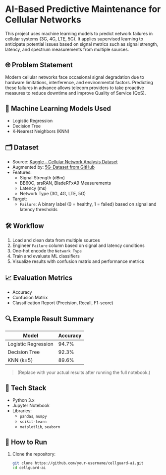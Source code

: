 # AI-Based Predictive Maintenance for Cellular Networks

This project uses machine learning models to predict network failures in cellular systems (3G, 4G, LTE, 5G). It applies supervised learning to anticipate potential issues based on signal metrics such as signal strength, latency, and spectrum measurements from multiple sources.

## 🌐 Problem Statement

Modern cellular networks face occasional signal degradation due to hardware limitations, interference, and environmental factors. Predicting these failures in advance allows telecom providers to take proactive measures to reduce downtime and improve Quality of Service (QoS).

## 🧠 Machine Learning Models Used

- Logistic Regression
- Decision Tree
- K-Nearest Neighbors (KNN)

## 🗂️ Dataset

- Source: [Kaggle - Cellular Network Analysis Dataset](https://www.kaggle.com/datasets/suraj520/cellular-network-analysis-dataset)
- Augmented by: [5G-Dataset from GitHub](https://github.com/kautik4/5G-dataset)
- Features: 
  - Signal Strength (dBm)
  - BB60C, srsRAN, BladeRFxA9 Measurements
  - Latency (ms)
  - Network Type (3G, 4G, LTE, 5G)
- Target:
  - `Failure`: A binary label (0 = healthy, 1 = failed) based on signal and latency thresholds

## 🛠️ Workflow

1. Load and clean data from multiple sources
2. Engineer `Failure` column based on signal and latency conditions
3. One-hot encode the `Network Type`
4. Train and evaluate ML classifiers
5. Visualize results with confusion matrix and performance metrics

## 📈 Evaluation Metrics

- Accuracy
- Confusion Matrix
- Classification Report (Precision, Recall, F1-score)

## 🔍 Example Result Summary

| Model               | Accuracy |
|--------------------|----------|
| Logistic Regression| 94.7%    |
| Decision Tree      | 92.3%    |
| KNN (k=5)           | 89.6%    |

> (Replace with your actual results after running the full notebook.)

## 🔧 Tech Stack

- Python 3.x
- Jupyter Notebook
- Libraries:
  - `pandas`, `numpy`
  - `scikit-learn`
  - `matplotlib`, `seaborn`

## 🚀 How to Run

1. Clone the repository:
   ```bash
   git clone https://github.com/your-username/cellguard-ai.git
   cd cellguard-ai
